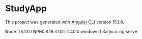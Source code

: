# StudyApp

This project was generated with [Angular CLI](https://github.com/angular/angular-cli) version 15.1.6.

Node: 18.13.0
NPM: 8.19.3
Git: 2.40.0.windows.1
Запуск: ng serve
